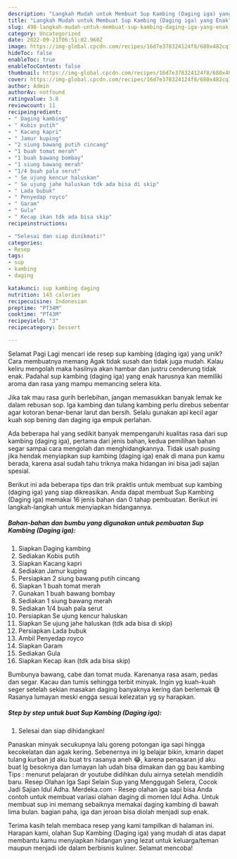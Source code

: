 ```yaml
---
description: "Langkah Mudah untuk Membuat Sup Kambing (Daging iga) yang Enak"
title: "Langkah Mudah untuk Membuat Sup Kambing (Daging iga) yang Enak"
slug: 498-langkah-mudah-untuk-membuat-sup-kambing-daging-iga-yang-enak
category: Uncategorized
date: 2022-09-21T06:51:02.960Z
image: https://img-global.cpcdn.com/recipes/16d7e378324124f8/680x482cq70/sup-kambing-daging-iga-foto-resep-utama.jpg
hideToc: false
enableToc: true
enableTocContent: false
thumbnail: https://img-global.cpcdn.com/recipes/16d7e378324124f8/680x482cq70/sup-kambing-daging-iga-foto-resep-utama.jpg
cover: https://img-global.cpcdn.com/recipes/16d7e378324124f8/680x482cq70/sup-kambing-daging-iga-foto-resep-utama.jpg
author: Admin
authorAv: notfound
ratingvalue: 3.8
reviewcount: 11
recipeingredient:
- " Daging kambing"
- " Kobis putih"
- " Kacang kapri"
- " Jamur kuping"
- "2 siung bawang putih cincang"
- "1 buah tomat merah"
- "1 buah bawang bombay"
- "1 siung bawang merah"
- "1/4 buah pala serut"
- " Se ujung kencur haluskan"
- " Se ujung jahe haluskan tdk ada bisa di skip"
- " Lada bubuk"
- " Penyedap royco"
- " Garam"
- " Gula"
- " Kecap ikan tdk ada bisa skip"
recipeinstructions:

- "Selesai dan siap dinikmati!"
categories:
- Resep
tags:
- sup
- kambing
- daging

katakunci: sup kambing daging 
nutrition: 143 calories
recipecuisine: Indonesian
preptime: "PT34M"
cooktime: "PT43M"
recipeyield: "3"
recipecategory: Dessert

---
```



Selamat Pagi Lagi mencari ide resep sup kambing (daging iga) yang unik? Cara membuatnya memang Agak tidak susah dan tidak juga mudah. Kalau keliru mengolah maka hasilnya akan hambar dan justru cenderung tidak enak. Padahal sup kambing (daging iga) yang enak harusnya kan memiliki aroma dan rasa yang mampu memancing selera kita.


Jika tak mau rasa gurih berlebihan, jangan memasukkan banyak lemak ke dalam rebusan sop. Iga kambing dan tulang kambing perlu direbus sebentar agar kotoran benar-benar larut dan bersih. Selalu gunakan api kecil agar kuah sop bening dan daging iga empuk perlahan.

Ada beberapa hal yang sedikit banyak mempengaruhi kualitas rasa dari sup kambing (daging iga), pertama dari jenis bahan, kedua pemilihan bahan segar sampai cara mengolah dan menghidangkannya. Tidak usah pusing jika hendak menyiapkan sup kambing (daging iga) enak di mana pun kamu berada, karena asal sudah tahu triknya maka hidangan ini bisa jadi sajian spesial.


Berikut ini ada beberapa tips dan trik praktis untuk membuat sup kambing (daging iga) yang siap dikreasikan. Anda dapat membuat Sup Kambing (Daging iga) memakai 16 jenis bahan dan 0 tahap pembuatan. Berikut ini langkah-langkah untuk menyiapkan hidangannya.

<!--inarticleads1-->

##### Bahan-bahan dan bumbu yang digunakan untuk pembuatan Sup Kambing (Daging iga):

1. Siapkan  Daging kambing
1. Sediakan  Kobis putih
1. Siapkan  Kacang kapri
1. Sediakan  Jamur kuping
1. Persiapkan 2 siung bawang putih cincang
1. Siapkan 1 buah tomat merah
1. Gunakan 1 buah bawang bombay
1. Sediakan 1 siung bawang merah
1. Sediakan 1/4 buah pala serut
1. Persiapkan  Se ujung kencur haluskan
1. Siapkan  Se ujung jahe haluskan (tdk ada bisa di skip)
1. Persiapkan  Lada bubuk
1. Ambil  Penyedap royco
1. Siapkan  Garam
1. Sediakan  Gula
1. Siapkan  Kecap ikan (tdk ada bisa skip)


Bumbunya bawang, cabe dan tomat muda. Karenanya rasa asam, pedas dan segar. Kacau dan tumis sehingga terbit minyak. Ingin yg kuah-kuah seger setelah sekian masakan daging banyaknya kering dan berlemak 😅 Rasanya lumayan meski engga sesuai kelezatan yg sy harapkan. 

<!--inarticleads2-->

##### Step by step untuk buat Sup Kambing (Daging iga):


1. Selesai dan siap dihidangkan!

Panaskan minyak secukupnya lalu goreng potongan iga sapi hingga kecokelatan dan agak kering. Sebenernya ini lg belajar bikin, kmarin dapet tulang kurban jd aku buat trs rasanya aneh 😂, karena penasaran jd aku buat lg besoknya dan lumayan lah udah bisa dimakan dan gg bau kambing Tips : menurut pelajaran dr youtube didihkan dulu airnya setelah mendidih baru. Resep Olahan Iga Sapi Selain Sup yang Menggugah Selera, Cocok Jadi Sajian Idul Adha. Merdeka.com - Resep olahan iga sapi bisa Anda contoh untuk membuat variasi olahan daging di momen Idul Adha. Untuk membuat sup ini memang sebaiknya memakai daging kambing di bawah lima bulan. bagian paha, iga dan jeroan bisa diolah menjadi sup enak. 

Terima kasih telah membaca resep yang kami tampilkan di halaman ini. Harapan kami, olahan Sup Kambing (Daging iga) yang mudah di atas dapat membantu kamu menyiapkan hidangan yang lezat untuk keluarga/teman maupun menjadi ide dalam berbisnis kuliner. Selamat mencoba!
